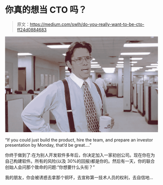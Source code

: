 # 你真的想当 CTO 吗？

> 原文：<https://medium.com/swlh/do-you-really-want-to-be-cto-ff24d0884683>

![](img/c549d69478c7e91f39864998dddc1d50.png)

“If you could just build the product, hire the team, and prepare an investor presentation by Monday, that’d be great….”

你终于做到了:在为别人开发软件多年后，你决定加入一家初创公司。现在你在为自己构建软件。所有的风险(以及 30%的回报)都是你的。然后有一天，你的联合创始人会问那个致命的问题:“你想要什么头衔？”

我的朋友，你会被诱惑去拿那个铜环，去宣称第一技术人员的权利，去自信地…